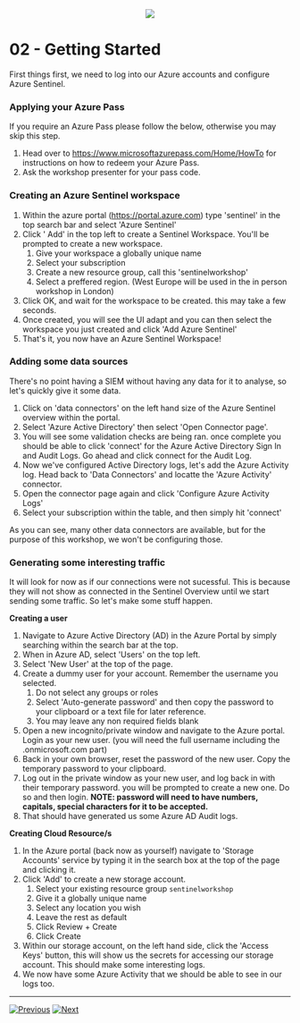 <div align="center">
    <a href="./README.md">
        <img src="img/header.png"/>
    </a>
</div>

# 02 - Getting Started  

First things first, we need to log into our Azure accounts and configure Azure Sentinel. 

### Applying your Azure Pass
If you require an Azure Pass please follow the below, otherwise you may skip this step. 

1. Head over to https://www.microsoftazurepass.com/Home/HowTo for instructions on how to redeem your Azure Pass.
2. Ask the workshop presenter for your pass code. 

### Creating an Azure Sentinel workspace
1. Within the azure portal (https://portal.azure.com) type 'sentinel' in the top search bar and select 'Azure Sentinel' 
2. Click ' Add' in the top left to create a Sentinel Workspace. You'll be prompted to create a new workspace.
   1. Give your workspace a globally unique name
   2. Select your subscription
   3. Create a new resource group, call this 'sentinelworkshop' 
   4. Select a preffered region. (West Europe will be used in the in person workshop in London)
3. Click OK, and wait for the workspace to be created. this may take a few seconds. 
4. Once created, you will see the UI adapt and you can then select the workspace you just created and click 'Add Azure Sentinel' 
5. That's it, you now have an Azure Sentinel Workspace! 

### Adding some data sources
There's no point having a SIEM without having any data for it to analyse, so let's quickly give it some data. 

1. Click on 'data connectors' on the left hand size of the Azure Sentinel overview within the portal. 
2. Select 'Azure Active Directory' then select 'Open Connector page'. 
3. You will see some validation checks are being ran. once complete you should be able to click 'connect' for the Azure Active Directory Sign In and Audit Logs. Go ahead and click connect for the Audit Log. 
4. Now we've configured Active Directory logs, let's add the Azure Activity log. Head back to 'Data Connectors' and locatte the 'Azure Activity' connector.
5. Open the connector page again and click 'Configure Azure Activity Logs' 
6. Select your subscription within the table, and then simply hit 'connect'

As you can see, many other data connectors are available, but for the purpose of this workshop, we won't be configuring those.

### Generating some interesting traffic
It will look for now as if our connections were not sucessful. This is because they will not show as connected in the Sentinel Overview until we start sending some traffic. So let's make some stuff happen. 

**Creating a user**
1. Navigate to Azure Active Directory (AD) in the Azure Portal by simply searching within the search bar at the top. 
2. When in Azure AD, select 'Users' on the top left.
3. Select 'New User' at the top of the page. 
4. Create a dummy user for your account. Remember the username you selected.
   1. Do not select any groups or roles
   2. Select 'Auto-generate password' and then copy the password to your clipboard or a text file for later reference.
   3. You may leave any non required fields blank
5. Open a new incognito/private window and navigate to the Azure portal. Login as your new user. (you will need the full username including the .onmicrosoft.com part)
6. Back in your own browser, reset the password of the new user. Copy the temporary password to your clipboard.
7. Log out in the private window as your new user, and log back in with their temporary password. you will be prompted to create a new one. Do so and then login. **NOTE: password will need to have numbers, capitals, special characters for it to be accepted.**
8. That should have generated us some Azure AD Audit logs. 

**Creating Cloud Resource/s**
1. In the Azure portal (back now as yourself) navigate to 'Storage Accounts' service by typing it in the search box at the top of the page and clicking it.
2. Click 'Add' to create a new storage account. 
   1. Select your existing resource group `sentinelworkshop`
   2. Give it a globally unique name
   3. Select any location you wish
   4. Leave the rest as default
   5. Click Review + Create
   6. Click Create
3. Within our storage account, on the left hand side, click the 'Access Keys' button, this will show us the secrets for accessing our storage account. This should make some interesting logs. 
4. We now have some Azure Activity that we should be able to see in our logs too.
----

[![Previous](img/previous.png)](./01_intro.md) [![Next](img/next.png)](./03_kql.md)
